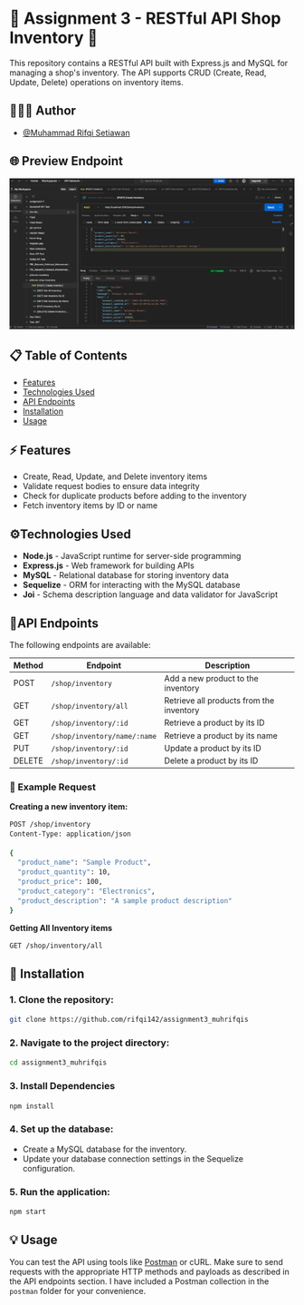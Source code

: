 # 🔧 Assignment 3 - RESTful API Shop Inventory 🔧

This repository contains a RESTful API built with Express.js and MySQL for managing a shop's inventory. The API supports CRUD (Create, Read, Update, Delete) operations on inventory items.

## 🧑🏻‍💻 Author

- [@Muhammad Rifqi Setiawan](https://github.com/rifqi142)

## 🌐 Preview Endpoint

![Preview](./assets/postman-preview.png)

## 📋 Table of Contents

- [Features](#features)
- [Technologies Used](#technologies-used)
- [API Endpoints](#api-endpoints)
- [Installation](#installation)
- [Usage](#usage)

## ⚡️ Features

- Create, Read, Update, and Delete inventory items
- Validate request bodies to ensure data integrity
- Check for duplicate products before adding to the inventory
- Fetch inventory items by ID or name

## ⚙️Technologies Used

- **Node.js** - JavaScript runtime for server-side programming
- **Express.js** - Web framework for building APIs
- **MySQL** - Relational database for storing inventory data
- **Sequelize** - ORM for interacting with the MySQL database
- **Joi** - Schema description language and data validator for JavaScript

## 🎯API Endpoints

The following endpoints are available:

| Method | Endpoint                     | Description                              |
| ------ | ---------------------------- | ---------------------------------------- |
| POST   | `/shop/inventory`            | Add a new product to the inventory       |
| GET    | `/shop/inventory/all`        | Retrieve all products from the inventory |
| GET    | `/shop/inventory/:id`        | Retrieve a product by its ID             |
| GET    | `/shop/inventory/name/:name` | Retrieve a product by its name           |
| PUT    | `/shop/inventory/:id`        | Update a product by its ID               |
| DELETE | `/shop/inventory/:id`        | Delete a product by its ID               |

### 🚀 Example Request

**Creating a new inventory item:**

```bash
POST /shop/inventory
Content-Type: application/json

{
  "product_name": "Sample Product",
  "product_quantity": 10,
  "product_price": 100,
  "product_category": "Electronics",
  "product_description": "A sample product description"
}
```

**Getting All Inventory items**

```bash
GET /shop/inventory/all
```

## 🔗 Installation

### 1. Clone the repository:

```bash
git clone https://github.com/rifqi142/assignment3_muhrifqis
```

### 2. Navigate to the project directory:

```bash
cd assignment3_muhrifqis
```

### 3. Install Dependencies

```bash
npm install
```

### 4. Set up the database:

- Create a MySQL database for the inventory.
- Update your database connection settings in the Sequelize configuration.

### 5. Run the application:

```bash
npm start
```

## 💡 Usage

You can test the API using tools like [Postman](https://www.postman.com/) or cURL. Make sure to send requests with the appropriate HTTP methods and payloads as described in the API endpoints section. I have included a Postman collection in the `postman` folder for your convenience.
